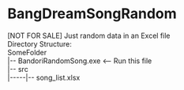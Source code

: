 # BangDreamSongRandom
[NOT FOR SALE] Just random data in an Excel file
<br>
Directory Structure:
<br>
SomeFolder <br>
|-- BandoriRandomSong.exe <-- Run this file<br>
|-- src <br>
|-----|-- song_list.xlsx
